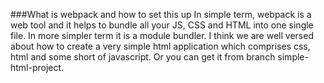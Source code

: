 ###What is webpack and how to set this up
In simple term, webpack is a web tool and it helps to bundle all your JS, CSS and HTML into one single file. In more simpler term it is a module bundler.
I think we are well versed about how to create a very simple html application which comprises css, html and some short of javascript. Or you can get it from branch simple-html-project.